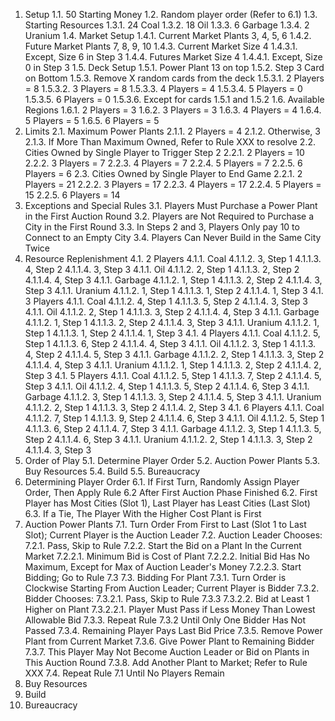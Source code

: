 1. Setup
  1.1. 50 Starting Money
  1.2. Random player order (Refer to 6.1)
  1.3. Starting Resources
    1.3.1. 24 Coal
    1.3.2. 18 Oil
    1.3.3. 6 Garbage
    1.3.4. 2 Uranium
  1.4. Market Setup
    1.4.1. Current Market Plants 3, 4, 5, 6
    1.4.2. Future Market Plants 7, 8, 9, 10
    1.4.3. Current Market Size 4
      1.4.3.1. Except, Size 6 in Step 3
    1.4.4. Futures Market Size 4
      1.4.4.1. Except, Size 0 in Step 3
  1.5. Deck Setup
    1.5.1. Power Plant 13 on top
    1.5.2. Step 3 Card on Bottom
    1.5.3. Remove X random cards from the deck
      1.5.3.1. 2 Players = 8
      1.5.3.2. 3 Players = 8
      1.5.3.3. 4 Players = 4
      1.5.3.4. 5 Players = 0
      1.5.3.5. 6 Players = 0
      1.5.3.6. Except for cards 1.5.1 and 1.5.2
  1.6. Available Regions
    1.6.1. 2 Players = 3
    1.6.2. 3 Players = 3
    1.6.3. 4 Players = 4
    1.6.4. 5 Players = 5
    1.6.5. 6 Players = 5 
2. Limits
  2.1. Maximum Power Plants
    2.1.1. 2 Players = 4
    2.1.2. Otherwise, 3
    2.1.3. If More Than Maximum Owned, Refer to Rule XXX to resolve
  2.2. Cities Owned by Single Player to Trigger Step 2
    2.2.1. 2 Players = 10
    2.2.2. 3 Players = 7
    2.2.3. 4 Players = 7
    2.2.4. 5 Players = 7
    2.2.5. 6 Players = 6
  2.3. Cities Owned by Single Player to End Game
    2.2.1. 2 Players = 21
    2.2.2. 3 Players = 17
    2.2.3. 4 Players = 17
    2.2.4. 5 Players = 15
    2.2.5. 6 Players = 14
3. Exceptions and Special Rules
  3.1. Players Must Purchase a Power Plant in the First Auction Round
  3.2. Players are Not Required to Purchase a City in the First Round
  3.3. In Steps 2 and 3, Players Only pay 10 to Connect to an Empty City
  3.4. Players Can Never Build in the Same City Twice
4. Resource Replenishment
  4.1. 2 Players
    4.1.1. Coal
      4.1.1.2. 3, Step 1
      4.1.1.3. 4, Step 2
      4.1.1.4. 3, Step 3
    4.1.1. Oil
      4.1.1.2. 2, Step 1
      4.1.1.3. 2, Step 2
      4.1.1.4. 4, Step 3
    4.1.1. Garbage
      4.1.1.2. 1, Step 1
      4.1.1.3. 2, Step 2
      4.1.1.4. 3, Step 3
    4.1.1. Uranium
      4.1.1.2. 1, Step 1
      4.1.1.3. 1, Step 2
      4.1.1.4. 1, Step 3
  4.1. 3 Players
    4.1.1. Coal
      4.1.1.2. 4, Step 1
      4.1.1.3. 5, Step 2
      4.1.1.4. 3, Step 3
    4.1.1. Oil
      4.1.1.2. 2, Step 1
      4.1.1.3. 3, Step 2
      4.1.1.4. 4, Step 3
    4.1.1. Garbage
      4.1.1.2. 1, Step 1
      4.1.1.3. 2, Step 2
      4.1.1.4. 3, Step 3
    4.1.1. Uranium
      4.1.1.2. 1, Step 1
      4.1.1.3. 1, Step 2
      4.1.1.4. 1, Step 3
  4.1. 4 Players
    4.1.1. Coal
      4.1.1.2. 5, Step 1
      4.1.1.3. 6, Step 2
      4.1.1.4. 4, Step 3
    4.1.1. Oil
      4.1.1.2. 3, Step 1
      4.1.1.3. 4, Step 2
      4.1.1.4. 5, Step 3
    4.1.1. Garbage
      4.1.1.2. 2, Step 1
      4.1.1.3. 3, Step 2
      4.1.1.4. 4, Step 3
    4.1.1. Uranium
      4.1.1.2. 1, Step 1
      4.1.1.3. 2, Step 2
      4.1.1.4. 2, Step 3
  4.1. 5 Players
    4.1.1. Coal
      4.1.1.2. 5, Step 1
      4.1.1.3. 7, Step 2
      4.1.1.4. 5, Step 3
    4.1.1. Oil
      4.1.1.2. 4, Step 1
      4.1.1.3. 5, Step 2
      4.1.1.4. 6, Step 3
    4.1.1. Garbage
      4.1.1.2. 3, Step 1
      4.1.1.3. 3, Step 2
      4.1.1.4. 5, Step 3
    4.1.1. Uranium
      4.1.1.2. 2, Step 1
      4.1.1.3. 3, Step 2
      4.1.1.4. 2, Step 3
  4.1. 6 Players
    4.1.1. Coal
      4.1.1.2. 7, Step 1
      4.1.1.3. 9, Step 2
      4.1.1.4. 6, Step 3
    4.1.1. Oil
      4.1.1.2. 5, Step 1
      4.1.1.3. 6, Step 2
      4.1.1.4. 7, Step 3
    4.1.1. Garbage
      4.1.1.2. 3, Step 1
      4.1.1.3. 5, Step 2
      4.1.1.4. 6, Step 3
    4.1.1. Uranium
      4.1.1.2. 2, Step 1
      4.1.1.3. 3, Step 2
      4.1.1.4. 3, Step 3
5. Order of Play
  5.1. Determine Player Order
  5.2. Auction Power Plants
  5.3. Buy Resources
  5.4. Build
  5.5. Bureaucracy
6. Determining Player Order
  6.1. If First Turn, Randomly Assign Player Order, Then Apply Rule 6.2 After First Auction Phase Finished
  6.2. First Player has Most Cities (Slot 1), Last Player has Least Cities (Last Slot)
  6.3. If a Tie, The Player With the Higher Cost Plant is First
7. Auction Power Plants
  7.1. Turn Order From First to Last (Slot 1 to Last Slot); Current Player is the Auction Leader
  7.2. Auction Leader Chooses:
    7.2.1. Pass, Skip to Rule 
    7.2.2. Start the Bid on a Plant In the Current Market
      7.2.2.1. Minimum Bid is Cost of Plant
      7.2.2.2. Initial Bid Has No Maximum, Except for Max of Auction Leader's Money
      7.2.2.3. Start Bidding; Go to Rule 7.3
  7.3. Bidding For Plant
    7.3.1. Turn Order is Clockwise Starting From Auction Leader; Current Player is Bidder
    7.3.2. Bidder Chooses:
      7.3.2.1. Pass, Skip to Rule 7.3.3
      7.3.2.2. Bid at Least 1 Higher on Plant
        7.3.2.2.1. Player Must Pass if Less Money Than Lowest Allowable Bid
    7.3.3. Repeat Rule 7.3.2 Until Only One Bidder Has Not Passed
    7.3.4. Remaining Player Pays Last Bid Price
    7.3.5. Remove Power Plant from Current Market
    7.3.6. Give Power Plant to Remaining Bidder
    7.3.7. This Player May Not Become Auction Leader or Bid on Plants in This Auction Round
    7.3.8. Add Another Plant to Market; Refer to Rule XXX
  7.4. Repeat Rule 7.1 Until No Players Remain
8. Buy Resources
9. Build
10. Bureaucracy
